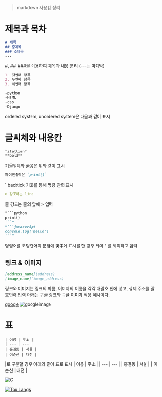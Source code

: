 > markdown 사용법 정리

# 제목과 목차
```markdown
# 제목
## 중제목
### 소제목
---
```
#, ##, ###을 이용하여 제목과 내용 분리 (---는 마지막)

```markdown
1. 첫번째 항목
2. 두번째 항목
3. 세번째 항목

-python
-HTML
-css
-Django
```
ordered system, unordered system은 다음과 같이 표시


# 글씨체와 내용칸
```markdown
*itatlian*
**bold**
```
기울임체와 굵음은 위와 같이 표시

```markdown
파이썬출력은 `print()`
```
` backtick 기호를 통해 명령 관련 표시

```markdown
> 강조하는 line
```
줄 강조는 줄의 앞에 > 입력

```markdown
"```python
print()
```"
"```javascript
console.log('hello')
```"
```
명령어를 코딩언어의 문법에 맞추어 표시를 할 경우 위의 " 를 제외하고 입력


## 링크 & 이미지
```markdown
[address_name](address)
[image_name](image_address)
```
링크와 이미지는 링크의 이름, 이미지의 이름을 각각 대괄호 안에 넣고, 실제 주소를 괄호안에 입력
아래는 구글 링크와 구글 이미지 적용 예시이다.

[google](https://google.com)
![googleimage](https://upload.wikimedia.org/wikipedia/commons/thumb/2/2f/Google_2015_logo.svg/1280px-Google_2015_logo.svg.png)


# 표
```
| 이름 | 주소 |
| --- | --- |
| 홍길동 | 서울 |
| 이순신 | 대전 |
```
|로 구분할 경우 아래와 같이 표로 표시
| 이름 | 주소 |
| --- | --- |
| 홍길동 | 서울 |
| 이순신 | 대전 |

![C](https://img.shields.io/badge/-Welcome_to_my_github-123456?style=social&logo=GitHub&logoColor=black&label=:gyuelgyuel)

[![Top Langs](https://github-readme-stats.vercel.app/api/top-langs/?username=gyuelgyuel&theme=dark&exclude_repo=gyuelgyuel.github.io&layout=donut&title_color=00ff00&rank_icon=github&show_icons=true)](https://github.com/gyuelgyuel/github-readme-stats)
